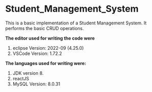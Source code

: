 # Student_Management_System

This is a basic implementation of a Student Management System. It performs the basic CRUD operations.

**The editor used for writing the code were** 
1. eclipse Version: 2022-09 (4.25.0) 
2. VSCode Version: 1.72.2

**The languages used for writing were:**
1. JDK version 8.
2. reactJS
3. MySQL Version: 8.0.31
